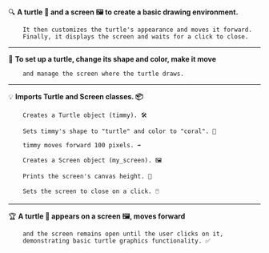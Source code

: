 🔍 **A turtle 🐢 and a screen 🖼️ to create a basic drawing environment.**

        It then customizes the turtle's appearance and moves it forward. 
        Finally, it displays the screen and waits for a click to close.
______________________________________________________________________________________________________________________________________________________________________

🎯 **To set up a turtle, change its shape and color, make it move**

        and manage the screen where the turtle draws.
______________________________________________________________________________________________________________________________________________________________________

💡 **Imports Turtle and Screen classes. 📦**
        
        Creates a Turtle object (timmy). 🛠️
        
        Sets timmy's shape to "turtle" and color to "coral". 🎨
        
        timmy moves forward 100 pixels. ➡️
        
        Creates a Screen object (my_screen). 🖼️
        
        Prints the screen's canvas height. 📏
        
        Sets the screen to close on a click. 🖱️
______________________________________________________________________________________________________________________________________________________________________

🏆 **A turtle 🐢 appears on a screen 🖼️, moves forward**

        and the screen remains open until the user clicks on it, 
        demonstrating basic turtle graphics functionality. ✅